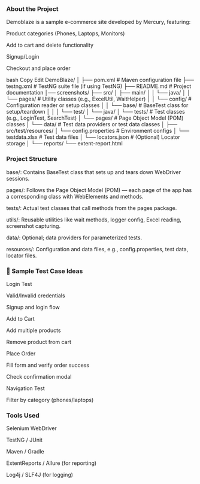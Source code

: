 ### About the Project

Demoblaze is a sample e-commerce site developed by Mercury, featuring:

Product categories (Phones, Laptops, Monitors)

Add to cart and delete functionality

Signup/Login

Checkout and place order



bash
Copy
Edit
DemoBlaze/
│
├── pom.xml                           # Maven configuration file
├── testng.xml                        # TestNG suite file (if using TestNG)
├── README.md                         # Project documentation
│── screenshots/
├── src/
│   ├── main/
│   │   └── java/
│   │       └── pages/                # Utility classes (e.g., ExcelUtil, WaitHelper)
│   │       └── config/              # Configuration reader or setup classes
│   │       └── base/                # BaseTest class for setup/teardown
│   │
│   └── test/
│       └── java/
│           └── tests/              # Test classes (e.g., LoginTest, SearchTest)
│           └── pages/              # Page Object Model (POM) classes
│           └── data/               # Test data providers or test data classes
│
├── src/test/resources/
│   └── config.properties            # Environment configs
│   └── testdata.xlsx                # Test data files
│   └── locators.json                # (Optional) Locator storage
│
└── reports/
└── extent-report.html  

### Project Structure

base/: Contains BaseTest class that sets up and tears down WebDriver sessions.

pages/: Follows the Page Object Model (POM) — each page of the app has a corresponding class with WebElements and methods.

tests/: Actual test classes that call methods from the pages package.

utils/: Reusable utilities like wait methods, logger config, Excel reading, screenshot capturing.

data/: Optional; data providers for parameterized tests.

resources/: Configuration and data files, e.g., config.properties, test data, locator files.

### 🔹 Sample Test Case Ideas
Login Test

Valid/Invalid credentials

Signup and login flow

Add to Cart

Add multiple products

Remove product from cart

Place Order

Fill form and verify order success

Check confirmation modal

Navigation Test

Filter by category (phones/laptops)
### Tools Used

Selenium WebDriver

TestNG / JUnit

Maven / Gradle

ExtentReports / Allure (for reporting)

Log4j / SLF4J (for logging)